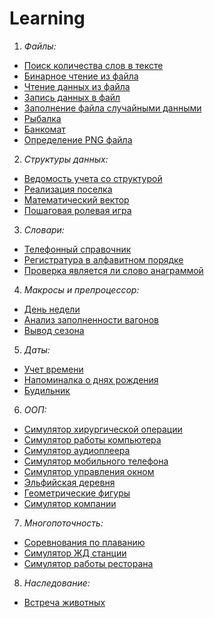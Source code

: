 # Learning

1. *Файлы:*
- [Поиск количества слов в тексте](https://github.com/XpeHo3eM/Learning_CPP/tree/main/22_1_task_WordFinder)
- [Бинарное чтение из файла](https://github.com/XpeHo3eM/Learning_CPP/tree/main/22_2_task_TextViewer)
- [Чтение данных из файла](https://github.com/XpeHo3eM/Learning_CPP/tree/main/22_3_task_TableReader)
- [Запись данных в файл](https://github.com/XpeHo3eM/Learning_CPP/tree/main/23_1_task_InputDatabase)
- [Заполнение файла случайными данными](https://github.com/XpeHo3eM/Learning_CPP/tree/main/23_2_task_DrawPicture)
- [Рыбалка](https://github.com/XpeHo3eM/Learning_CPP/tree/main/23_3_task_Fishing)
- [Банкомат](https://github.com/XpeHo3eM/Learning_CPP/tree/main/23_4_task_ATM)
- [Определение PNG файла](https://github.com/XpeHo3eM/Learning_CPP/tree/main/22_4_task_PNGDetector)

2. *Структуры данных:*
- [Ведомость учета со структурой](https://github.com/XpeHo3eM/Learning_CPP/tree/main/24_1_task_RecordSheet)
- [Реализация поселка](https://github.com/XpeHo3eM/Learning_CPP/tree/main/24_2_task_Village)
- [Математический вектор](https://github.com/XpeHo3eM/Learning_CPP/tree/main/24_3_task_MathVector)
- [Пошаговая ролевая игра](https://github.com/XpeHo3eM/Learning_CPP/tree/main/24_4_task_RoleplayGame)

3. *Словари:*
- [Телефонный справочник](https://github.com/XpeHo3eM/Learning_CPP/tree/main/22_5_task_Phonebook)
- [Регистратура в алфавитном порядке](https://github.com/XpeHo3eM/Learning_CPP/tree/main/22_2_task_Registry)
- [Проверка является ли слово анаграммой](https://github.com/XpeHo3eM/Learning_CPP/tree/main/22_3_task_Anagramm)

4. *Макросы и препроцессор:*
- [День недели](https://github.com/XpeHo3eM/Learning_CPP/tree/main/23_1_task_AdvancedDayOfWeek)
- [Анализ заполненности вагонов](https://github.com/XpeHo3eM/Learning_CPP/tree/main/23_2_task_WagonFillingAnalyze)
- [Вывод сезона](https://github.com/XpeHo3eM/Learning_CPP/tree/main/23_3_task_Season)

5. *Даты:*
- [Учет времени](https://github.com/XpeHo3eM/Learning_CPP/tree/main/24_1_task_TimeManage)
- [Напоминалка о днях рождения](https://github.com/XpeHo3eM/Learning_CPP/tree/main/24_2_task_BirthdayReminder)
- [Будильник](https://github.com/XpeHo3eM/Learning_CPP/tree/main/24_3_task_Timer)

6. *ООП:*
- [Симулятор хирургической операции](https://github.com/XpeHo3eM/Learning_CPP/tree/main/25_1_task_SurgerySimulator)
- [Симулятор работы компьютера](https://github.com/XpeHo3eM/Learning_CPP/tree/main/25_2_task_ComputerSimulator)
- [Симулятор аудиоплеера](https://github.com/XpeHo3eM/Learning_CPP/tree/main/26_1_task_AudioplayerSimulator)
- [Симулятор мобильного телефона](https://github.com/XpeHo3eM/Learning_CPP/tree/main/26_2_task_MobileSimulator)
- [Симулятор управления окном](https://github.com/XpeHo3eM/Learning_CPP/tree/main/26_3_task_WindowControl)
- [Эльфийская деревня](https://github.com/XpeHo3eM/Learning_CPP/tree/main/27_1_task_ElvenVillage)
- [Геометрические фигуры](https://github.com/XpeHo3eM/Learning_CPP/tree/main/27_2_task_GeometricFigure)
- [Симулятор компании](https://github.com/XpeHo3eM/Learning_CPP/tree/main/27_3_task_CompanySimulator)

7. *Многопоточность:*
- [Соревнования по плаванию](https://github.com/XpeHo3eM/Learning_CPP/tree/main/28_1_task_Swimming)
- [Симулятор ЖД станции](https://github.com/XpeHo3eM/Learning_CPP/tree/main/28_2_task_TrainStation)
- [Симулятор работы ресторана](https://github.com/XpeHo3eM/Learning_CPP/tree/main/28_3_task_Restaurant)

8. *Наследование:*
- [Встреча животных](https://github.com/XpeHo3eM/Learning_CPP/tree/main/29_1_task_PetsMeeting)
